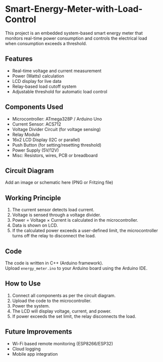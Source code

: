 # Smart-Energy-Meter-with-Load-Control

This project is an embedded system-based smart energy meter that monitors real-time power consumption and controls the electrical load when consumption exceeds a threshold.

## Features
- Real-time voltage and current measurement
- Power (Watts) calculation
- LCD display for live data
- Relay-based load cutoff system
- Adjustable threshold for automatic load control

## Components Used
- Microcontroller: ATmega328P / Arduino Uno
- Current Sensor: ACS712
- Voltage Divider Circuit (for voltage sensing)
- Relay Module
- 16x2 LCD Display (I2C or parallel)
- Push Button (for setting/resetting threshold)
- Power Supply (5V/12V)
- Misc: Resistors, wires, PCB or breadboard

## Circuit Diagram
Add an image or schematic here (PNG or Fritzing file)

## Working Principle
1. The current sensor detects load current.
2. Voltage is sensed through a voltage divider.
3. Power = Voltage × Current is calculated in the microcontroller.
4. Data is shown on LCD.
5. If the calculated power exceeds a user-defined limit, the microcontroller turns off the relay to disconnect the load.

## Code
The code is written in C++ (Arduino framework).  
Upload `energy_meter.ino` to your Arduino board using the Arduino IDE.


## How to Use
1. Connect all components as per the circuit diagram.
2. Upload the code to the microcontroller.
3. Power the system.
4. The LCD will display voltage, current, and power.
5. If power exceeds the set limit, the relay disconnects the load.

## Future Improvements
- Wi-Fi based remote monitoring (ESP8266/ESP32)
- Cloud logging
- Mobile app integration

